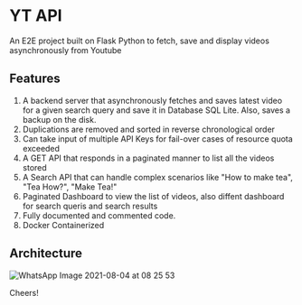 # YT API
An E2E project built on Flask Python to fetch, save and display videos asynchronously from Youtube


## Features
1. A backend server that asynchronously fetches and saves latest video for a given search query and save it in Database SQL Lite. Also, saves a backup on the disk.
2. Duplications are removed and sorted in reverse chronological order
3. Can take input of multiple API Keys for fail-over cases of resource quota exceeded
4. A GET API that responds in a paginated manner to list all the videos stored
5. A Search API that can handle complex scenarios like "How to make tea", "Tea How?", "Make Tea!"
6. Paginated Dashboard to view the list of videos, also diffent dashboard for search queris and search results
7. Fully documented and commented code.
8. Docker Containerized

## Architecture
![WhatsApp Image 2021-08-04 at 08 25 53](https://user-images.githubusercontent.com/29350756/128118905-288b6797-c969-476d-b5b5-075c6d798e84.jpeg)

Cheers!
